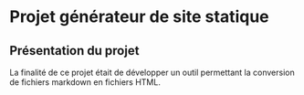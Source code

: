 # Projet générateur de site statique

## Présentation du projet

La finalité de ce projet était de développer un outil permettant la conversion de fichiers markdown en fichiers HTML.

## 

<!--stackedit_data:
eyJoaXN0b3J5IjpbMTk2NDIzMDc1XX0=
-->